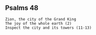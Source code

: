 ## Psalms 48

```
Zion, the city of the Grand King
The joy of the whole earth (2)
Inspect the city and its towers (11-13)
```

